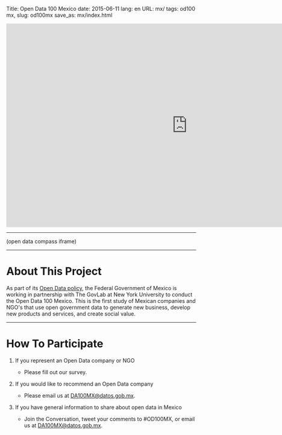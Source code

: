 Title: Open Data 100 Mexico
date: 2015-06-11
lang: en
URL: mx/
tags: od100 mx,
slug: od100mx
save_as: mx/index.html

<iframe width="960" height="540" src="https://www.youtube.com/embed/ljuclmBfAQQ" frameborder="0" allowfullscreen></iframe>

---

(open data compass iframe)

---

# About This Project

As part of its <a href="http://datos.gob.mx/">Open Data policy</a>, the Federal
Government of Mexico is working in partnership with The GovLab at New York
University to conduct the Open Data 100 Mexico. This is the first study of
Mexican companies and NGO's that use open government data to generate new
business, develop new products and services, and create social value.

---

# How To Participate

1. If you represent an Open Data company or NGO

    * Please fill out our survey.

2. If you would like to recommend an Open Data company

    * Please email us at [DA100MX@datos.gob.mx](mailto:DA100MX@datos.gob.mx).

3. If you have general information to share about open data in Mexico

    * Join the Conversation, tweet your comments to #OD100MX, or email us at
       [DA100MX@datos.gob.mx](mailto:DA100MX@datos.gob.mx).

